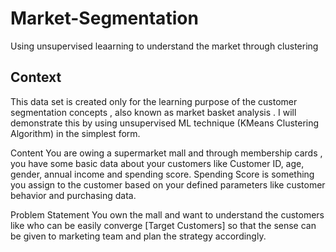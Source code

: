 # Market-Segmentation
Using unsupervised leaarning to understand the market through clustering

## Context
This data set is created only for the learning purpose of the customer segmentation concepts , also known as market basket analysis . I will demonstrate this by using unsupervised ML technique (KMeans Clustering Algorithm) in the simplest form.

Content
You are owing a supermarket mall and through membership cards , you have some basic data about your customers like Customer ID, age, gender, annual income and spending score.
Spending Score is something you assign to the customer based on your defined parameters like customer behavior and purchasing data.

Problem Statement
You own the mall and want to understand the customers like who can be easily converge [Target Customers] so that the sense can be given to marketing team and plan the strategy accordingly.
